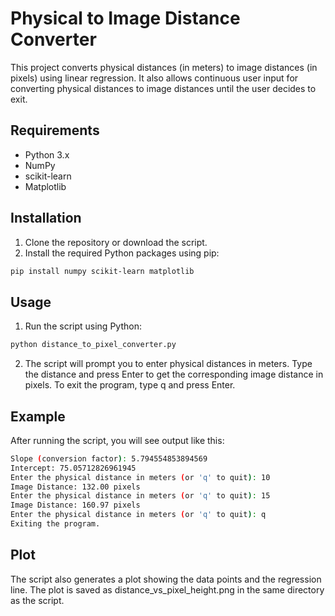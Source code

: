 # Physical to Image Distance Converter

This project converts physical distances (in meters) to image distances (in pixels) using linear regression. It also allows continuous user input for converting physical distances to image distances until the user decides to exit.

## Requirements

- Python 3.x
- NumPy
- scikit-learn
- Matplotlib

## Installation

1. Clone the repository or download the script.
2. Install the required Python packages using pip:

```bash
pip install numpy scikit-learn matplotlib
```
## Usage
1. Run the script using Python:
```bash
python distance_to_pixel_converter.py
```
2. The script will prompt you to enter physical distances in meters. Type the distance and press Enter to get the corresponding image distance in pixels. To exit the program, type q and press Enter.

## Example
After running the script, you will see output like this:
```bash
Slope (conversion factor): 5.794554853894569
Intercept: 75.05712826961945
Enter the physical distance in meters (or 'q' to quit): 10
Image Distance: 132.00 pixels
Enter the physical distance in meters (or 'q' to quit): 15
Image Distance: 160.97 pixels
Enter the physical distance in meters (or 'q' to quit): q
Exiting the program.
```
## Plot
The script also generates a plot showing the data points and the regression line. The plot is saved as distance_vs_pixel_height.png in the same directory as the script.

